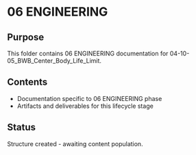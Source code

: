 # 06 ENGINEERING

## Purpose
This folder contains 06 ENGINEERING documentation for 04-10-05_BWB_Center_Body_Life_Limit.

## Contents
- Documentation specific to 06 ENGINEERING phase
- Artifacts and deliverables for this lifecycle stage

## Status
Structure created - awaiting content population.
